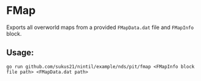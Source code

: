 # FMap

Exports all overworld maps from a provided `FMapData.dat` file and `FMapInfo` block.

## Usage:
`go run github.com/sukus21/nintil/example/nds/pit/fmap <FMapInfo block file path> <FMapData.dat path>`

